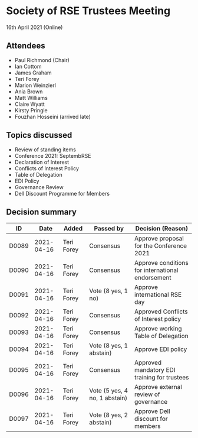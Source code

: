 # Society of RSE Trustees Meeting

16th April 2021 (Online)

## Attendees

   - Paul Richmond (Chair)
   - Ian Cottom
   - James Graham
   - Teri Forey
   - Marion Weinzierl
   - Ania Brown
   - Matt Williams
   - Claire Wyatt
   - Kirsty Pringle
   - Fouzhan Hosseini (arrived late)

## Topics discussed

   - Review of standing items
   - Conference 2021: SeptembRSE
   - Declaration of Interest
   - Conflicts of Interest Policy
   - Table of Delegation
   - EDI Policy
   - Governance Review
   - Dell Discount Programme for Members

## Decision summary

| ID  | Date       | Added       | Passed by | Decision (Reason)                                                                                                                                                                                                          |
|-----|------------|-------------|-----------|----------------------------------------------------------------------------------------------------------------------------------------------------------------------------------------------------------------------------|
| D0089 | 2021-04-16 | Teri Forey | Consensus | Approve proposal for the Conference 2021 |
| D0090 | 2021-04-16 | Teri Forey | Consensus | Approve conditions for international endorsement |
| D0091 | 2021-04-16 | Teri Forey | Vote (8 yes, 1 no) | Approve international RSE day |
| D0092 | 2021-04-16 | Teri Forey | Consensus | Approved Conflicts of Interest policy |
| D0093 | 2021-04-16 | Teri Forey | Consensus | Approve working Table of Delegation |
| D0094 | 2021-04-16 | Teri Forey | Vote (8 yes, 1 abstain) | Approve EDI policy |
| D0095 | 2021-04-16 | Teri Forey | Consensus | Approved mandatory EDI training for trustees |
| D0096 | 2021-04-16 | Teri Forey | Vote (5 yes, 4 no, 1 abstain) | Approve external review of governance |
| D0097 | 2021-04-16 | Teri Forey | Vote (8 yes, 2 abstain) | Approve Dell discount for members |